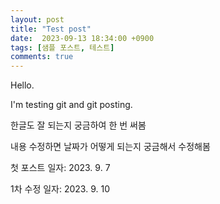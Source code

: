 ```yaml
---
layout: post
title: "Test post"
date:  2023-09-13 18:34:00 +0900
tags: [샘플 포스트, 테스트]
comments: true
---
```


Hello.

I'm testing git and git posting. 

한글도 잘 되는지 궁금하여 한 번 써봄

내용 수정하면 날짜가 어떻게 되는지 궁금해서 수정해봄

첫 포스트 일자: 2023. 9. 7

1차 수정 일자: 2023. 9. 10
